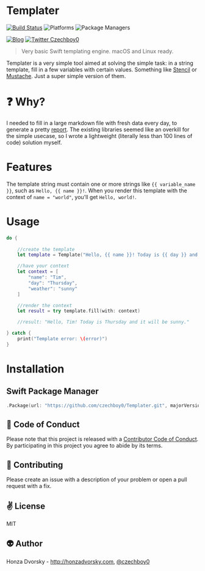 # Templater

[![Build Status](https://travis-ci.org/czechboy0/Templater.svg?branch=master)](https://travis-ci.org/czechboy0/Templater)
![Platforms](https://img.shields.io/badge/platforms-Linux%20%7C%20OS%20X-blue.svg)
![Package Managers](https://img.shields.io/badge/package%20managers-SwiftPM-yellow.svg)

[![Blog](https://img.shields.io/badge/blog-honzadvorsky.com-green.svg)](http://honzadvorsky.com)
[![Twitter Czechboy0](https://img.shields.io/badge/twitter-czechboy0-green.svg)](http://twitter.com/czechboy0)

> Very basic Swift templating engine. macOS and Linux ready.

Templater is a very simple tool aimed at solving the simple task: in a string template, fill in a few variables with certain values. Something like [Stencil](https://github.com/kylef/Stencil) or [Mustache](http://mustache.github.io). Just a super simple version of them.

# :question: Why?
I needed to fill in a large markdown file with fresh data every day, to generate a pretty [report](https://github.com/czechboy0/swiftpm-packages-statistics). The existing libraries seemed like an overkill for the simple usecase, so I wrote a lightweight (literally less than 100 lines of code) solution myself. 

# Features

The template string must contain one or more strings like `{{ variable_name }}`, such as `Hello, {{ name }}!`. When you render this template with the context of `name = "world"`, you'll get `Hello, world!`.

# Usage

```swift
do {
	
	//create the template
	let template = Template("Hello, {{ name }}! Today is {{ day }} and it will be {{ weather }}.")

	//have your context
	let context = [
		"name": "Tim",
		"day": "Thursday",
		"weather": "sunny"
	]

	//render the context
	let result = try template.fill(with: context)

	//result: "Hello, Tim! Today is Thursday and it will be sunny."

} catch {
	print("Template error: \(error)")
}
```

# Installation

## Swift Package Manager

```swift
.Package(url: "https://github.com/czechboy0/Templater.git", majorVersion: 0, minor: 1)
```

:blue_heart: Code of Conduct
------------
Please note that this project is released with a [Contributor Code of Conduct](./CODE_OF_CONDUCT.md). By participating in this project you agree to abide by its terms.

:gift_heart: Contributing
------------
Please create an issue with a description of your problem or open a pull request with a fix.

:v: License
-------
MIT

:alien: Author
------
Honza Dvorsky - http://honzadvorsky.com, [@czechboy0](http://twitter.com/czechboy0)
